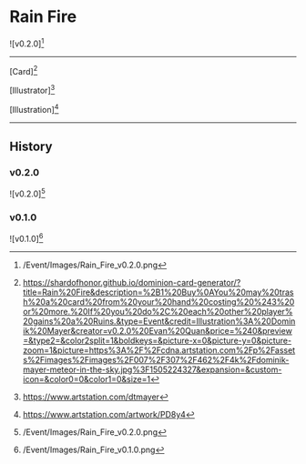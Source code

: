 # Rain Fire

![v0.2.0][^v0.2.0]

---

[Card][^Card]

[Illustrator][^Illustrator]

[Illustration][^Illustration]

---

## History

### v0.2.0

![v0.2.0][^v0.2.0]

### v0.1.0

![v0.1.0][^v0.1.0]

[^v0.1.0]: /Event/Images/Rain_Fire_v0.1.0.png
[^v0.2.0]: /Event/Images/Rain_Fire_v0.2.0.png
[^Card]: https://shardofhonor.github.io/dominion-card-generator/?title=Rain%20Fire&description=%2B1%20Buy%0AYou%20may%20trash%20a%20card%20from%20your%20hand%20costing%20%243%20or%20more.%20If%20you%20do%2C%20each%20other%20player%20gains%20a%20Ruins.&type=Event&credit=Illustration%3A%20Dominik%20Mayer&creator=v0.2.0%20Evan%20Quan&price=%240&preview=&type2=&color2split=1&boldkeys=&picture-x=0&picture-y=0&picture-zoom=1&picture=https%3A%2F%2Fcdna.artstation.com%2Fp%2Fassets%2Fimages%2Fimages%2F007%2F307%2F462%2F4k%2Fdominik-mayer-meteor-in-the-sky.jpg%3F1505224327&expansion=&custom-icon=&color0=0&color1=0&size=1
[^Illustrator]: https://www.artstation.com/dtmayer
[^Illustration]: https://www.artstation.com/artwork/PD8y4
